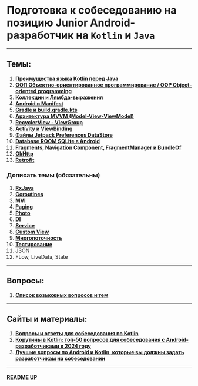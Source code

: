 # Подготовка к собеседованию на позицию **Junior Android-разработчик** на **`Kotlin`** и **`Java`**
<a name="up"></a>

---

## Темы:

1. [**Преимущества языка Kotlin перед Java**](KotlinBetterJava/README.md)
2. [**ООП Объектно-ориентированное программирование / OOP Object-oriented programming**](OOP/README.md)
3. [**Коллекции и Лямбда-выражения**](CollectionsAndLambdas/README.md)
4. [**Android и Manifest**](Android/README.md)
5. [**Gradle и build.gradle.kts**](Gradle/README.md)
6. [**Архитектура MVVM (Model-View-ViewModel)**](MVVM/README.md)
7. [**RecyclerView - ViewGroup**](RecyclerView/README.md)
8. [**Activity и ViewBinding**](Activity/README.md)
9. [**Файлы Jetpack Preferences DataStore**](LocalFiles/README.md)
10. [**Database ROOM SQLite в Android**](RoomSQLiteDB/README.md)
11. [**Fragments, Navigation Component, FragmentManager и BundleOf**](Fragments/README.md)
12. [**OkHttp**](OkHttp/README.md)
13. [**Retrofit**](Retrofit/README.md)

### Дописать темы (обязательны)

1. [**RxJava**](RxJava/README.md)
2. [**Coroutines**](Coroutines/README.md)
3. [**MVI**](MVI/README.md)
4. [**Paging**](Paging/README.md)
5. [**Photo**](Photo/README.md)
6. [**DI**](DI/README.md)
7. [**Service**](Service/README.md)
8. [**Custom View**](CustomView/README.md)
9. [**Многопоточность**](Multithreading/README.md)
10. [**Тестирование**](Testing/README.md)
11. JSON
12. FLow, LiveData, State

---

## Вопросы:

1. [**Список возможных вопросов и тем**](Questions/README.md)

---

## Сайты и материалы:

1. [**Вопросы и ответы для собеседования по Kotlin**](https://habr.com/ru/articles/721084/)
2. [**Корутины в Kotlin: топ-50 вопросов для собеседования с Android-разработчиками в 2024 году**](https://nuancesprog.ru/p/21091/)
3. [**Лучшие вопросы по Android и Kotlin, которые вы должны задать разработчикам на собеседовании**](https://itanddigital.ru/androiddevquestion)

---

#### [README](README.md) [UP](#up)
